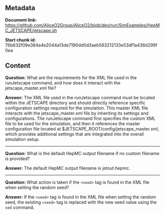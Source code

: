 ## Metadata

**Document link:** https://github.com/AliceO2Group/AliceO2/blob/dev/run/SimExamples/HepMC_JETSCAPE/jetscape.sh

**Start chunk id:** 76b632f09e384a4e2044a13de7190dd0d3aeb563212133e53df1a436d299f0ea

## Content

**Question:** What are the requirements for the XML file used in the runJetscape command, and how does it interact with the jetscape_master.xml file?

**Answer:** The XML file used in the runJetscape command must be located within the JETSCAPE directory and should directly reference specific configuration settings required for the simulation. This master XML file interacts with the jetscape_master.xml file by inheriting its settings and configurations. The runJetscape command first specifies the custom XML file to be used for the simulation, and then it references the master configuration file located at $JETSCAPE_ROOT/config/jetscape_master.xml, which provides additional settings that are integrated into the overall simulation setup.

---

**Question:** What is the default HepMC output filename if no custom filename is provided?

**Answer:** The default HepMC output filename is jetout.hepmc.

---

**Question:** What action is taken if the `<seed>` tag is found in the XML file when setting the random seed?

**Answer:** If the `<seed>` tag is found in the XML file when setting the random seed, the existing `<seed>` tag is replaced with the new seed value using the `sed` command.